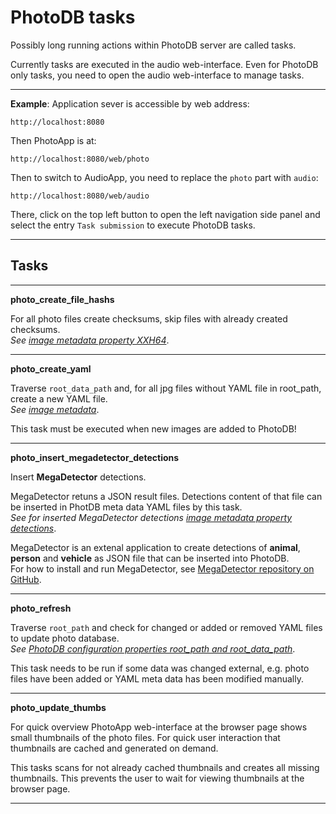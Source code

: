 # PhotoDB tasks

Possibly long running actions within PhotoDB server are called tasks.

Currently tasks are executed in the audio web-interface. Even for PhotoDB only tasks, you need to open the audio web-interface to manage tasks.

---

**Example**: Application sever is accessible by web address:
```text
http://localhost:8080
```
Then PhotoApp is at:
```text
http://localhost:8080/web/photo
```

Then to switch to AudioApp, you need to replace the `photo` part with `audio`:
```text
http://localhost:8080/web/audio
```
There, click on the top left button to open the left navigation side panel and select the entry `Task submission` to execute PhotoDB tasks.

---

## Tasks

---

**photo_create_file_hashs**

For all photo files create checksums, skip files with already created checksums.  
*See [image metadata property XXH64](image_metadata.md)*.

---

**photo_create_yaml**

Traverse `root_data_path` and, for all jpg files without YAML file in root_path, create a new YAML file.  
*See [image metadata](image_metadata.md)*.

This task must be executed when new images are added to PhotoDB!

---

**photo_insert_megadetector_detections**

Insert **MegaDetector** detections.

MegaDetector retuns a JSON result files. Detections content of that file can be inserted in PhotDB meta data YAML files by this task.  
*See for inserted MegaDetector detections [image metadata property detections](image_metadata.md)*.

MegaDetector is an extenal application to create detections of **animal**, **person** and **vehicle** as JSON file that can be inserted into PhotoDB.  
For how to install and run MegaDetector, see [MegaDetector repository on GitHub](https://github.com/microsoft/CameraTraps/blob/main/megadetector.md).

---

**photo_refresh**

Traverse `root_path` and check for changed or added or removed YAML files to update photo database.  
*See [PhotoDB configuration properties root_path and root_data_path](config_photodb.md)*.

This task needs to be run if some data was changed external, e.g. photo files have been added or YAML meta data has been modified manually.

---

**photo_update_thumbs**

For quick overview PhotoApp web-interface at the browser page shows small thumbnails of the photo files. For quick user interaction that thumbnails are cached and generated on demand.

This tasks scans for not already cached thumbnails and creates all missing thumbnails. This prevents the user to wait for viewing thumbnails at the browser page.

---